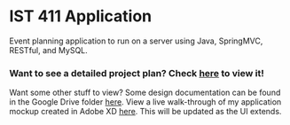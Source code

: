 # IST 411 Application
Event planning application to run on a server using Java, SpringMVC, RESTful, and MySQL.


<h3>Want to see a detailed project plan? Check <a href='n1kk0s.github.io/411Project'>here</a> to view it!</h3>
<p>
  Want some other stuff to view? Some design documentation can be found in the Google Drive folder <a href='https://drive.google.com/drive/folders/1orfli_xC7nIFLc1_hYyQn5qjqO9MZntT?usp=sharing'>here</a>.
  View a live walk-through of my application mockup created in Adobe XD <a href='https://xd.adobe.com/view/e569cac0-ddbd-410f-ab71-d9ffbdd524de'>here</a>. This will be updated as the UI extends.
</p>
